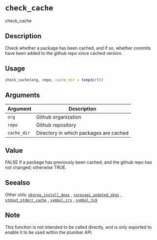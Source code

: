 # `check_cache`

check_cache


## Description

Check whether a package has been cached, and if so, whether commits have been
 added to the github repo since cached version.


## Usage

```r
check_cache(org, repo, cache_dir = tempdir())
```


## Arguments

Argument      |Description
------------- |----------------
`org`     |     Github organization
`repo`     |     Github repository
`cache_dir`     |     Directory in which packages are cached


## Value

FALSE If a package has previously been cached, and the github repo
 has not changed; otherwise TRUE.


## Seealso

Other utils:
 [`pkgrep_install_deps`](#pkgrepinstalldeps) ,
 [`rorevapi_updated_pkgs`](#rorevapiupdatedpkgs) ,
 [`stdout_stderr_cache`](#stdoutstderrcache) ,
 [`symbol_crs`](#symbolcrs) ,
 [`symbol_tck`](#symboltck)


## Note

This function is not intended to be called directly, and is only
 exported to enable it to be used within the plumber API.


